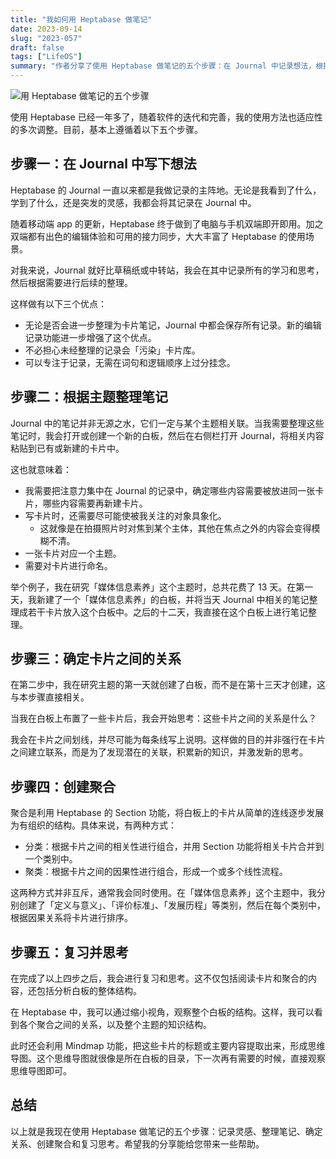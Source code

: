 ```yaml
---
title: "我如何用 Heptabase 做笔记"
date: 2023-09-14
slug: "2023-057"
draft: false
tags: ["LifeOS"]
summary: "作者分享了使用 Heptabase 做笔记的五个步骤：在 Journal 中记录想法，根据主题整理笔记，确定卡片之间的关系，创建聚合和复习思考。通过这些步骤，可以建立起有组织的知识结构。"
---
```


![用 Heptabase 做笔记的五个步骤](https://cos.justgoidea.com/justgoidea/uPic/2023/09/14/%E7%94%A8%20heptabase%20%E5%81%9A%E7%AC%94%E8%AE%B0%E7%9A%84%E4%BA%94%E4%B8%AA%E6%AD%A5%E9%AA%A4.png)

使用 Heptabase 已经一年多了，随着软件的迭代和完善，我的使用方法也适应性的多次调整。目前，基本上遵循着以下五个步骤。

## 步骤一：在 Journal 中写下想法

Heptabase 的 Journal 一直以来都是我做记录的主阵地。无论是我看到了什么，学到了什么，还是突发的灵感，我都会将其记录在 Journal 中。

随着移动端 app 的更新，Heptabase 终于做到了电脑与手机双端即开即用。加之双端都有出色的编辑体验和可用的接力同步，大大丰富了 Heptabase 的使用场景。

对我来说，Journal 就好比草稿纸或中转站，我会在其中记录所有的学习和思考，然后根据需要进行后续的整理。

这样做有以下三个优点：

- 无论是否会进一步整理为卡片笔记，Journal 中都会保存所有记录。新的编辑记录功能进一步增强了这个优点。
- 不必担心未经整理的记录会「污染」卡片库。
- 可以专注于记录，无需在词句和逻辑顺序上过分挂念。

## 步骤二：根据主题整理笔记

Journal 中的笔记并非无源之水，它们一定与某个主题相关联。当我需要整理这些笔记时，我会打开或创建一个新的白板，然后在右侧栏打开 Journal，将相关内容粘贴到已有或新建的卡片中。

这也就意味着：

- 我需要把注意力集中在 Journal 的记录中，确定哪些内容需要被放进同一张卡片，哪些内容需要再新建卡片。
- 写卡片时，还需要尽可能使被我关注的对象具象化。
    - 这就像是在拍摄照片时对焦到某个主体，其他在焦点之外的内容会变得模糊不清。
- 一张卡片对应一个主题。
- 需要对卡片进行命名。

举个例子，我在研究「媒体信息素养」这个主题时，总共花费了 13 天。在第一天，我新建了一个「媒体信息素养」的白板，并将当天 Journal 中相关的笔记整理成若干卡片放入这个白板中。之后的十二天，我直接在这个白板上进行笔记整理。

## 步骤三：确定卡片之间的关系

在第二步中，我在研究主题的第一天就创建了白板，而不是在第十三天才创建，这与本步骤直接相关。

当我在白板上布置了一些卡片后，我会开始思考：这些卡片之间的关系是什么？

我会在卡片之间划线，并尽可能为每条线写上说明。这样做的目的并非强行在卡片之间建立联系，而是为了发现潜在的关联，积累新的知识，并激发新的思考。

## 步骤四：创建聚合

聚合是利用 Heptabase 的 Section 功能，将白板上的卡片从简单的连线逐步发展为有组织的结构。具体来说，有两种方式：

- 分类：根据卡片之间的相关性进行组合，并用 Section 功能将相关卡片合并到一个类别中。
- 聚类：根据卡片之间的因果性进行组合，形成一个或多个线性流程。

这两种方式并非互斥，通常我会同时使用。在「媒体信息素养」这个主题中，我分别创建了「定义与意义」、「评价标准」、「发展历程」等类别，然后在每个类别中，根据因果关系将卡片进行排序。

## 步骤五：复习并思考

在完成了以上四步之后，我会进行复习和思考。这不仅包括阅读卡片和聚合的内容，还包括分析白板的整体结构。

在 Heptabase 中，我可以通过缩小视角，观察整个白板的结构。这样，我可以看到各个聚合之间的关系，以及整个主题的知识结构。

此时还会利用 Mindmap 功能，把这些卡片的标题或主要内容提取出来，形成思维导图。这个思维导图就很像是所在白板的目录，下一次再有需要的时候，直接观察思维导图即可。

## 总结

以上就是我现在使用 Heptabase 做笔记的五个步骤：记录灵感、整理笔记、确定关系、创建聚合和复习思考。希望我的分享能给您带来一些帮助。
